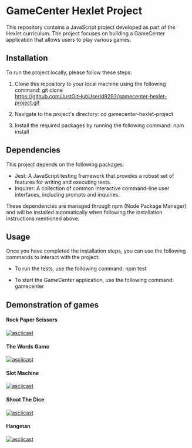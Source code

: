 # GameCenter Hexlet Project

This repository contains a JavaScript project developed as part of the Hexlet curriculum. The project focuses on building a GameCenter application that allows users to play various games.

## Installation

To run the project locally, please follow these steps:

1. Clone this repository to your local machine using the following command:
git clone https://github.com/JustGitHubUserid9292/gamecenter-hexlet-project.git

2. Navigate to the project's directory:
cd gamecenter-hexlet-project


3. Install the required packages by running the following command:
npm install

## Dependencies

This project depends on the following packages:

- Jest: A JavaScript testing framework that provides a robust set of features for writing and executing tests.
- Inquirer: A collection of common interactive command-line user interfaces, including prompts and inquiries.

These dependencies are managed through npm (Node Package Manager) and will be installed automatically when following the installation instructions mentioned above.

## Usage

Once you have completed the installation steps, you can use the following commands to interact with the project:

- To run the tests, use the following command:
npm test


- To start the GameCenter application, use the following command:
gamecenter

## Demonstration of games
#### Rock Paper Scissors
[![asciicast](https://asciinema.org/a/6LEAOr33EaC4YGKiWqAMPlEX5.svg)](https://asciinema.org/a/6LEAOr33EaC4YGKiWqAMPlEX5)

#### The Words Game
[![asciicast](https://asciinema.org/a/GCs80syIq53rkNnxunQnkrKWy.svg)](https://asciinema.org/a/GCs80syIq53rkNnxunQnkrKWy)

 
#### Slot Machine
[![asciicast](https://asciinema.org/a/LSLmzLEJQAI1HW2UuhnrFUgFk.svg)](https://asciinema.org/a/LSLmzLEJQAI1HW2UuhnrFUgFk)

#### Shoot The Dice
[![asciicast](https://asciinema.org/a/hROi3i7ovpCLA8FzaOeChQhqi.svg)](https://asciinema.org/a/hROi3i7ovpCLA8FzaOeChQhqi)

#### Hangman
[![asciicast](https://asciinema.org/a/fSWhu5HWt08FWYZnvUTz0RJPm.svg)](https://asciinema.org/a/fSWhu5HWt08FWYZnvUTz0RJPm)